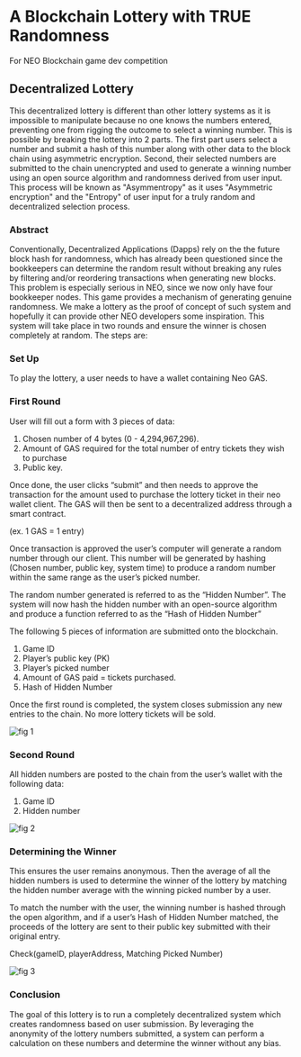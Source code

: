 # A Blockchain Lottery with TRUE Randomness
For NEO Blockchain game dev competition

## Decentralized Lottery

This decentralized lottery is different than other lottery systems as it is impossible to manipulate because no one knows the numbers entered, preventing one from rigging the outcome to select a winning number. This is possible by breaking the lottery into 2 parts. The first part users select a number and submit a hash of this number along with other data to the block chain using asymmetric encryption. Second, their selected numbers are submitted to the chain unencrypted and used to generate a winning number using an open source algorithm and randomness derived from user input. This process will be known as "Asymmentropy" as it uses "Asymmetric encryption" and the "Entropy" of user input for a truly random and decentralized selection process. 


### Abstract

Conventionally, Decentralized Applications (Dapps) rely on the the future block hash for randomness, which has already been questioned since the bookkeepers can determine the random result without breaking any rules by filtering and/or reordering transactions when generating new blocks. This problem is especially serious in NEO, since we now only have four bookkeeper nodes.
This game provides a mechanism of generating genuine randomness. We make a lottery as the proof of concept of such system and hopefully it can provide other NEO developers some inspiration.
This system will take place in two rounds and ensure the winner is chosen completely at random. The steps are:

### Set Up

To play the lottery, a user needs to have a wallet containing Neo GAS.

### First Round

User will fill out a form with 3 pieces of data:

1. Chosen number of 4 bytes (0 - 4,294,967,296).
2. Amount of GAS required for the total number of entry tickets they wish to purchase
3. Public key.

Once done, the user clicks “submit” and then needs to approve the transaction for the amount used to purchase the lottery ticket in their neo wallet client. The GAS will then be sent to a decentralized address through a smart contract. 

(ex. 1 GAS = 1 entry)

Once transaction is approved the user’s computer will generate a random number through our client. This number will be generated by hashing (Chosen number, public key, system time) to produce a random number within the same range as the user’s picked number. 

The random number generated is referred to as the “Hidden Number”. The system will now hash the hidden number with an open-source algorithm and produce a function referred to as the “Hash of Hidden Number”

The following 5 pieces of information are submitted onto the blockchain. 

1. Game ID
2. Player’s public key (PK)
3. Player’s picked number
4. Amount of GAS paid = tickets purchased.
5. Hash of Hidden Number


Once the first round is completed, the system closes submission any new entries to the chain. No more lottery tickets will be sold. 

![fig 1](https://user-images.githubusercontent.com/19856234/44312095-e40e7080-a3c0-11e8-8b8d-7bc91ff8b304.PNG)



### Second Round

All hidden numbers are posted to the chain from the user’s wallet with the following data:

1. Game ID
2. Hidden number


![fig 2](https://user-images.githubusercontent.com/19856234/44312099-e670ca80-a3c0-11e8-9024-9bf28b99212c.PNG)



### Determining the Winner

This ensures the user remains anonymous. Then the average of all the hidden numbers is used to determine the winner of the lottery by matching the hidden number average with the winning picked number by a user.

To match the number with the user, the winning number is hashed through the open algorithm, and if a user’s  Hash of Hidden Number matched, the proceeds of the lottery are sent to their public key submitted with their original entry. 

Check(gameID, playerAddress, Matching Picked Number)


![fig 3](https://user-images.githubusercontent.com/19856234/44312100-ea9ce800-a3c0-11e8-9955-11e90d042a52.PNG)



### Conclusion

The goal of this lottery is to run a completely decentralized system which creates randomness based on user submission. By leveraging the anonymity of the lottery numbers submitted, a system can perform a calculation on these numbers and determine the winner without any bias. 



